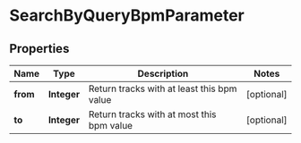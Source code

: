 

# SearchByQueryBpmParameter


## Properties

| Name | Type | Description | Notes |
|------------ | ------------- | ------------- | -------------|
|**from** | **Integer** | Return tracks with at least this bpm value |  [optional] |
|**to** | **Integer** | Return tracks with at most this bpm value |  [optional] |



